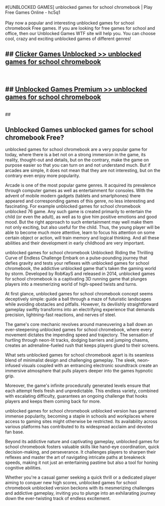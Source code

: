 #[UNBLOCKED GAMES] unblocked games for school chromebook | Play Free Games Online - hc5q1 <br>
<br>
Play now a popular and interesting unblocked games for school chromebook Free games. If you are looking for free games for school and office, then our Unblocked Games WTF site will help you. You can choose cool, crazy and exciting unblocked games of different genres!


## ##  [Clicker Games Unblocked >> unblocked games for school chromebook](http://freeplayer.one?title=unblocked_games_for_school_chromebook&ref=22)
  <br>

##  ## [Unblocked Games Premium >> unblocked games for school chromebook](http://freeplayer.one?title=unblocked_games_for_school_chromebook&ref=22)
  <br>
  ##



## Unblocked Games unblocked games for school chromebook Free?

unblocked games for school chromebook are a very popular game for today, where there is a bet not on a strong immersion in the game, its reality, thought-out and details, but on the contrary, make the game on purpose easier so that you can turn on and not understand much. But if arcades are simple, it does not mean that they are not interesting, but on the contrary even enjoy more popularity.

Arcade is one of the most popular game genres. It acquired its prevalence through computer games as well as entertainment for consoles. With the advent of mobile modern gadgets (tablets and smartphones) there appeared and corresponding games of this genre, no less interesting and fascinating. For example unblocked games for school chromebook unblocked 76 game. Any such game is created primarily to entertain the child (or even the adult), as well as to give him positive emotions and good mood. But the right approach to such entertainment may well make them not only exciting, but also useful for the child. Thus, the young player will be able to become much more attentive, learn to focus his attention on some certain object or action, will train memory and logical thinking. And all these abilities and their development in early childhood are very important.

unblocked games for school chromebook Unblocked: Riding the Thrilling Curve of Endless Challenge
Embark on a pulse-pounding journey that defies gravity and tests your reflexes with unblocked games for school chromebook, the addictive unblocked game that's taken the gaming world by storm. Developed by RobKayS and released in 2014, unblocked games for school chromebook is a captivating 3D running game that plunges players into a mesmerizing world of high-speed twists and turns.

At first glance, unblocked games for school chromebook concept seems deceptively simple: guide a ball through a maze of futuristic landscapes while avoiding obstacles and pitfalls. However, its devilishly straightforward gameplay swiftly transforms into an electrifying experience that demands precision, lightning-fast reactions, and nerves of steel.

The game's core mechanic revolves around maneuvering a ball down an ever-steepening unblocked games for school chromebook, where every movement dictates the impending speed and trajectory. The sensation of hurtling through neon-lit tracks, dodging barriers and jumping chasms, creates an adrenaline-fueled rush that keeps players glued to their screens.

What sets unblocked games for school chromebook apart is its seamless blend of minimalist design and challenging gameplay. The sleek, neon-infused visuals coupled with an entrancing electronic soundtrack create an immersive atmosphere that pulls players deeper into the games hypnotic grip.

Moreover, the game's infinite procedurally generated levels ensure that each attempt feels fresh and unpredictable. This endless variety, combined with escalating difficulty, guarantees an ongoing challenge that hooks players and keeps them coming back for more.

unblocked games for school chromebook unblocked version has garnered immense popularity, becoming a staple in schools and workplaces where access to gaming sites might otherwise be restricted. Its availability across various platforms has contributed to its widespread acclaim and devoted fan base.

Beyond its addictive nature and captivating gameplay, unblocked games for school chromebook fosters valuable skills like hand-eye coordination, quick decision-making, and perseverance. It challenges players to sharpen their reflexes and master the art of navigating intricate paths at breakneck speeds, making it not just an entertaining pastime but also a tool for honing cognitive abilities.

Whether you're a casual gamer seeking a quick thrill or a dedicated player aiming to conquer new high scores, unblocked games for school chromebook unblocked version beckons with its mesmerizing challenges and addictive gameplay, inviting you to plunge into an exhilarating journey down the ever-twisting track of endless excitement.
